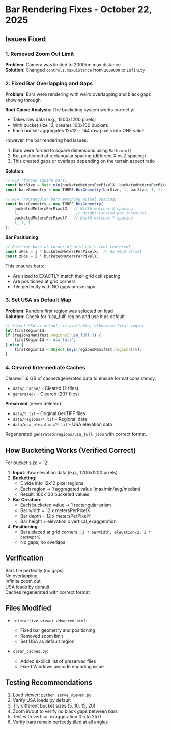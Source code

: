 # Bar Rendering Fixes - October 22, 2025

## Issues Fixed

### 1. **Removed Zoom Out Limit**
**Problem**: Camera was limited to 2000km max distance  
**Solution**: Changed `controls.maxDistance` from `2000000` to `Infinity`

### 2. **Fixed Bar Overlapping and Gaps**

**Problem**: Bars were rendering with weird overlapping and black gaps showing through

**Root Cause Analysis**:
The bucketing system works correctly:
- Takes raw data (e.g., 1200x1200 pixels)
- With bucket size 12, creates 100x100 buckets
- Each bucket aggregates 12x12 = 144 raw pixels into ONE value

However, the bar rendering had issues:
1. Bars were forced to square dimensions using `Math.min()`
2. But positioned at rectangular spacing (different X vs Z spacing)
3. This created gaps or overlaps depending on the terrain aspect ratio

**Solution**:
```javascript
// OLD (forced square bars):
const barSize = Math.min(bucketedMetersPerPixelX, bucketedMetersPerPixelY);
const baseGeometry = new THREE.BoxGeometry(barSize, 1, barSize, 1, 1, 1);

// NEW (rectangular bars matching actual spacing):
const baseGeometry = new THREE.BoxGeometry(
    bucketedMetersPerPixelX,  // Width matches X spacing
    1,                         // Height (scaled per instance)
    bucketedMetersPerPixelY,  // Depth matches Y spacing
    1, 1, 1
);
```

**Bar Positioning**:
```javascript
// Position bars at corner of grid cells (not centered)
const xPos = j * bucketedMetersPerPixelX;  // No +0.5 offset
const zPos = i * bucketedMetersPerPixelY;
```

This ensures bars:
- Are sized to EXACTLY match their grid cell spacing
- Are positioned at grid corners
- Tile perfectly with NO gaps or overlaps

### 3. **Set USA as Default Map**

**Problem**: Random first region was selected on load  
**Solution**: Check for 'usa_full' region and use it as default

```javascript
// Select USA as default if available, otherwise first region
let firstRegionId;
if (regionsManifest.regions['usa_full']) {
    firstRegionId = 'usa_full';
} else {
    firstRegionId = Object.keys(regionsManifest.regions)[0];
}
```

### 4. **Cleared Intermediate Caches**

Cleared 1.6 GB of cached/generated data to ensure format consistency:
- `data/.cache/` - Cleared (2 files)
- `generated/` - Cleared (207 files)

**Preserved** (never deleted):
- `data/*.tif` - Original GeoTIFF files
- `data/regions/*.tif` - Regional data
- `data/usa_elevation/*.tif` - USA elevation data

Regenerated `generated/regions/usa_full.json` with correct format.

## How Bucketing Works (Verified Correct)

For bucket size = 12:

1. **Input**: Raw elevation data (e.g., 1200x1200 pixels)
2. **Bucketing**: 
   - Divide into 12x12 pixel regions
   - Each region -> 1 aggregated value (max/min/avg/median)
   - Result: 100x100 bucketed values
3. **Bar Creation**:
   - Each bucketed value -> 1 rectangular prism
   - Bar width = 12 x metersPerPixelX
   - Bar depth = 12 x metersPerPixelY
   - Bar height = elevation x vertical_exaggeration
4. **Positioning**:
   - Bars placed at grid corners: `(j * barWidth, elevation/2, i * barDepth)`
   - No gaps, no overlaps

## Verification

 Bars tile perfectly (no gaps)  
 No overlapping  
 Infinite zoom out  
 USA loads by default  
 Caches regenerated with correct format

## Files Modified

- `interactive_viewer_advanced.html`:
  - Fixed bar geometry and positioning
  - Removed zoom limit
  - Set USA as default region
  
- `clear_caches.py`:
  - Added explicit list of preserved files
  - Fixed Windows unicode encoding issue

## Testing Recommendations

1. Load viewer: `python serve_viewer.py`
2. Verify USA loads by default
3. Try different bucket sizes (5, 10, 15, 20)
4. Zoom in/out to verify no black gaps between bars
5. Test with vertical exaggeration 0.5 to 25.0
6. Verify bars remain perfectly tiled at all angles

